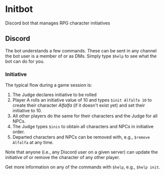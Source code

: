 # Initbot

Discord bot that manages RPG character initiatives

## Discord

The bot understands a few commands.
These can be sent in any channel the bot user is a member of or as DMs.
Simply type `$help` to see what the bot can do for you.

### Initiative

The typical flow during a game session is:

1. The Judge declares initiative to be rolled
2. Player A rolls an initiative value of 10 and types `$init Alfalfa 10` to create their character *Alfalfa* (if it doesn't exist yet) and set their initiative to 10.
3. All other players do the same for their characters and the Judge for all NPCs.
4. The Judge types `$inis` to obtain all characters and NPCs in initiative order.
5. Departed characters and NPCs can be removed with, e.g., `$remove Alfalfa` at any time.

Note that anyone (i.e., any Discord user on a given server) can update the initiative of or remove the character of any other player.

Get more information on any of the commands with `$help`, e.g., `$help init`.

